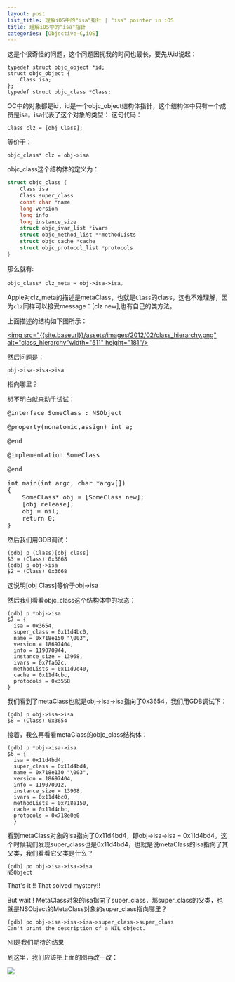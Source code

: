```yaml
---
layout: post
list_title: 理解iOS中的"isa"指针 | "isa" pointer in iOS
title: 理解iOS中的"isa"指针
categories: [Objective-C,iOS]
---
```


这是个很奇怪的问题，这个问题困扰我的时间也最长，要先从id说起：

```objc
typedef struct objc_object *id;
struct objc_object {
    Class isa;
};
typedef struct objc_class *Class;
```

OC中的对象都是id，id是一个objc_object结构体指针，这个结构体中只有一个成员是isa。isa代表了这个对象的类型：
这句代码：

```
Class clz = [obj Class];
```

等价于：

```
objc_class* clz = obj->isa

```

objc_class这个结构体的定义为：

```c
struct objc_class {
    Class isa  
    Class super_class                                       
    const char *name                                        
    long version                                           
    long info                                               
    long instance_size                                    
    struct objc_ivar_list *ivars                         
    struct objc_method_list **methodLists                  
    struct objc_cache *cache                             
    struct objc_protocol_list *protocols                   
} 
```

那么就有:

```
objc_class* clz_meta = obj->isa->isa。
```

Apple对clz_meta的描述是metaClass，也就是`Class`的class，这也不难理解，因为`clz`同样可以接受message：[clz new],也有自己的类方法。

上面描述的结构如下图所示：

<a href="/assets/images/2012/02/class_hierarchy.png"><img src="{{site.baseurl}}/assets/images/2012/02/class_hierarchy.png" alt="class_hierarchy"width="511" height="181"/></a>

然后问题是：

```
obj->isa->isa->isa
```

指向哪里？

想不明白就来动手试试：
 
<pre class="theme:tomorrow-night lang:objc decode:true " >@interface SomeClass : NSObject

@property(nonatomic,assign) int a;

@end

@implementation SomeClass

@end

int main(int argc, char *argv[])
{
    SomeClass* obj = [SomeClass new];    
    [obj release];
    obj = nil;
    return 0;
}</pre> 

然后我们用GDB调试：

```
(gdb) p (Class)[obj class]
$3 = (Class) 0x3668
(gdb) p obj->isa
$2 = (Class) 0x3668

```

这说明[obj Class]等价于obj->isa

然后我们看看objc_class这个结构体中的状态：

```
(gdb) p *obj->isa
$7 = {
  isa = 0x3654, 
  super_class = 0x11d4bc0, 
  name = 0x718e150 "\003", 
  version = 18697404, 
  info = 119070944, 
  instance_size = 13968, 
  ivars = 0x7fa62c, 
  methodLists = 0x11d9e40, 
  cache = 0x11d4cbc, 
  protocols = 0x3558
}
```

我们看到了metaClass也就是obj->isa->isa指向了0x3654，我们用GDB调试下：

```
(gdb) p obj->isa->isa
$8 = (Class) 0x3654
```

接着，我么再看看metaClass的objc_class结构体：

```
(gdb) p *obj->isa->isa
$6 = {
  isa = 0x11d4bd4, 
  super_class = 0x11d4bd4, 
  name = 0x718e130 "\003", 
  version = 18697404, 
  info = 119070912, 
  instance_size = 13908, 
  ivars = 0x11d4bc0, 
  methodLists = 0x718e150, 
  cache = 0x11d4cbc, 
  protocols = 0x718e0e0
  }
```

看到metaClass对象的isa指向了0x11d4bd4，即obj->isa->isa = 0x11d4bd4。这个时候我们发现super_class也是0x11d4bd4，也就是说metaClass的isa指向了其父类，我们看看它父类是什么？

```
(gdb) po obj->isa->isa->isa
NSObject
```

That's it !! That solved mystery!!

But wait ! MetaClass对象的isa指向了super_class，那super_class的父类，也就是NSObject的MetaClass对象的super_class指向哪里？

```
(gdb) po obj->isa->isa->isa->super_class->super_class
Can't print the description of a NIL object.

```

Nil是我们期待的结果

到这里，我们应该把上面的图再改一改：

<img class="md-img-center" src="{{site.baseurl}}/assets/images/2012/02/class_hierarchy-2.png">



